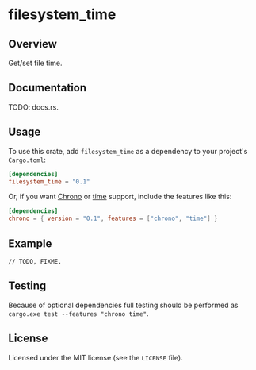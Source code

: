 # filesystem_time

## Overview

Get/set file time.

## Documentation

TODO: docs.rs.

## Usage

To use this crate, add `filesystem_time` as a dependency to your project's `Cargo.toml`:

```toml
[dependencies]
filesystem_time = "0.1"
```

Or, if you want [Chrono](https://github.com/chronotope/chrono) or
[time](https://github.com/rust-lang-deprecated/time) support,
include the features like this:

```toml
[dependencies]
chrono = { version = "0.1", features = ["chrono", "time"] }
```

## Example

```rust,no_run
// TODO, FIXME.
```

## Testing

Because of optional dependencies full testing should be performed as `cargo.exe test --features "chrono time"`. 

## License

Licensed under the MIT license (see the `LICENSE` file).
